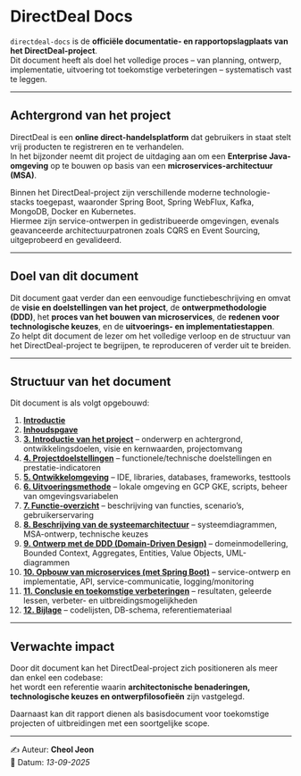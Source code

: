# DirectDeal Docs

`directdeal-docs` is de **officiële documentatie- en rapportopslagplaats van het DirectDeal-project**.  
Dit document heeft als doel het volledige proces – van planning, ontwerp, implementatie, uitvoering tot toekomstige verbeteringen – systematisch vast te leggen.  

---

## Achtergrond van het project

DirectDeal is een **online direct-handelsplatform** dat gebruikers in staat stelt vrij producten te registreren en te verhandelen.  
In het bijzonder neemt dit project de uitdaging aan om een **Enterprise Java-omgeving** op te bouwen op basis van een **microservices-architectuur (MSA)**.  

Binnen het DirectDeal-project zijn verschillende moderne technologie-stacks toegepast, waaronder Spring Boot, Spring WebFlux, Kafka, MongoDB, Docker en Kubernetes.  
Hiermee zijn service-ontwerpen in gedistribueerde omgevingen, evenals geavanceerde architectuurpatronen zoals CQRS en Event Sourcing, uitgeprobeerd en gevalideerd. 

---

## Doel van dit document

Dit document gaat verder dan een eenvoudige functiebeschrijving en omvat de **visie en doelstellingen van het project**, de **ontwerpmethodologie (DDD)**, het **proces van het bouwen van microservices**, de **redenen voor technologische keuzes**, en de **uitvoerings- en implementatiestappen**.  
Zo helpt dit document de lezer om het volledige verloop en de structuur van het DirectDeal-project te begrijpen, te reproduceren of verder uit te breiden.  

---

## Structuur van het document

Dit document is als volgt opgebouwd:

1. **[Introductie](README.md)**
2. **[Inhoudspgave](2.%20Inhoudsopgave.md)**
3. **[3. Introductie van het project](<3. Introductie van het project.md>)** – onderwerp en achtergrond, ontwikkelingsdoelen, visie en kernwaarden, projectomvang  
4. **[4. Projectdoelstellingen](<4. Projectdoelstellingen.md>)** – functionele/technische doelstellingen en prestatie-indicatoren  
5. **[5. Ontwikkelomgeving](<5. Ontwikkelomgeving.md>)** – IDE, libraries, databases, frameworks, testtools  
6. **[6. Uitvoeringsmethode](<6. Uitvoeringsmethode.md>)** – lokale omgeving en GCP GKE, scripts, beheer van omgevingsvariabelen  
7. **[7. Functie-overzicht](<7. Functie-overzicht.md>)** – beschrijving van functies, scenario’s, gebruikerservaring  
8. **[8. Beschrijving van de systeemarchitectuur](<8. Beschrijving van de systeemarchitectuur.md>)** – systeemdiagrammen, MSA-ontwerp, technische keuzes  
9. **[9. Ontwerp met de DDD (Domain-Driven Design)](<9. Ontwerp met de DDD (Domain-Driven Design).md>)** – domeinmodellering, Bounded Context, Aggregates, Entities, Value Objects, UML-diagrammen  
10. **[10. Opbouw van microservices (met Spring Boot)](<10. Opbouw van microservices (met Spring Boot).md>)** – service-ontwerp en implementatie, API, service-communicatie, logging/monitoring  
11. **[11. Conclusie en toekomstige verbeteringen](<11. Conclusie en toekomstige verbeteringen.md>)** – resultaten, geleerde lessen, verbeter- en uitbreidingsmogelijkheden  
12. **[12. Bijlage](<12. Bijlage.md>)** – codelijsten, DB-schema, referentiemateriaal  

---

## Verwachte impact

Door dit document kan het DirectDeal-project zich positioneren als meer dan enkel een codebase:  
het wordt een referentie waarin **architectonische benaderingen, technologische keuzes en ontwerpfilosofieën** zijn vastgelegd.  

Daarnaast kan dit rapport dienen als basisdocument voor toekomstige projecten of uitbreidingen met een soortgelijke scope.  

---

✍️ Auteur: **Cheol Jeon**  
📅 Datum: *13-09-2025*
